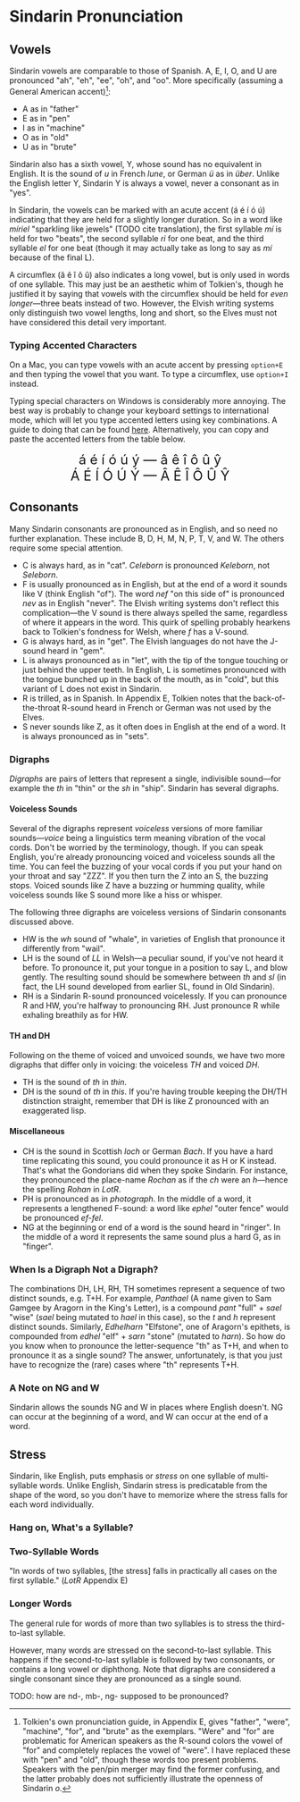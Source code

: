 # Sindarin Pronunciation

## Vowels

Sindarin vowels are comparable to those of Spanish. A, E, I, O, and U are pronounced "ah", "eh", "ee", "oh", and "oo". More specifically (assuming a General American accent)[^vowels]:

* A as in "father"
* E as in "pen"
* I as in "machine"
* O as in "old"
* U as in "brute"

[^vowels]: Tolkien's own pronunciation guide, in Appendix E, gives "father", "were", "machine", "for", and "brute" as the exemplars. "Were" and "for" are problematic for American speakers as the R-sound colors the vowel of "for" and completely replaces the vowel of "were". I have replaced these with "pen" and "old", though these words too present problems. Speakers with the pen/pin merger may find the former confusing, and the latter probably does not sufficiently illustrate the openness of Sindarin _o_.

Sindarin also has a sixth vowel, Y, whose sound has no equivalent in English. It is the sound of _u_ in French _lune_, or German _ü_ as in _über_. Unlike the English letter Y, Sindarin Y is always a vowel, never a consonant as in "yes".

In Sindarin, the vowels can be marked with an acute accent (á é í ó ú) indicating that they are held for a slightly longer duration. So in a word like _míriel_ "sparkling like jewels" (TODO cite translation), the first syllable _mí_ is held for two "beats", the second syllable _ri_ for one beat, and the third syllable _el_ for one beat (though it may actually take as long to say as _mí_ because of the final L).

A circumflex (â ê î ô û) also indicates a long vowel, but is only used in words of one syllable. This may just be an aesthetic whim of Tolkien's, though he justified it by saying that vowels with the circumflex should be held for _even longer_—three beats instead of two. However, the Elvish writing systems only distinguish two vowel lengths, long and short, so the Elves must not have considered this detail very important.

### Typing Accented Characters

On a Mac, you can type vowels with an acute accent by pressing `option+E` and then typing the vowel that you want. To type a circumflex, use `option+I` instead.

Typing special characters on Windows is considerably more annoying. The best way is probably to change your keyboard settings to international mode, which will let you type accented letters using key combinations. A guide to doing that can be found [here](http://symbolcodes.tlt.psu.edu/accents/codeint.html). Alternatively, you can copy and paste the accented letters from the table below.

<div style="text-align:center;font-size:24px">
á é í ó ú ý — â ê î ô û ŷ<br/>
Á É Í Ó Ú Ý — Â Ê Î Ô Û Ŷ
</div>

## Consonants

Many Sindarin consonants are pronounced as in English, and so need no further explanation. These include B, D, H, M, N, P, T, V, and W. The others require some special attention.

- C is always hard, as in "cat". _Celeborn_ is pronounced _Keleborn_, not _Seleborn_.
- F is usually pronounced as in English, but at the end of a word it sounds like V (think English "of"). The word _nef_ "on this side of" is pronounced _nev_ as in English "never". The Elvish writing systems don't reflect this complication—the V sound is there always spelled the same, regardless of where it appears in the word. This quirk of spelling probably hearkens back to Tolkien's fondness for Welsh, where _f_ has a V-sound.
- G is always hard, as in "get". The Elvish languages do not have the J-sound heard in "gem".
- L is always pronounced as in "let", with the tip of the tongue touching or just behind the upper teeth. In English, L is sometimes pronounced with the tongue bunched up in the back of the mouth, as in "cold", but this variant of L does not exist in Sindarin.
- R is trilled, as in Spanish. In Appendix E, Tolkien notes that the back-of-the-throat R-sound heard in French or German was not used by the Elves.
- S never sounds like Z, as it often does in English at the end of a word. It is always pronounced as in "sets".

### Digraphs

_Digraphs_ are pairs of letters that represent a single, indivisible sound—for example the _th_ in "thin" or the _sh_ in "ship". Sindarin has several digraphs.

#### Voiceless Sounds

Several of the digraphs represent _voiceless_ versions of more familiar sounds—_voice_ being a linguistics term meaning vibration of the vocal cords. Don't be worried by the terminology, though. If you can speak English, you're already pronouncing voiced and voiceless sounds all the time. You can feel the buzzing of your vocal cords if you put your hand on your throat and say "ZZZ". If you then turn the Z into an S, the buzzing stops. Voiced sounds like Z have a buzzing or humming quality, while voiceless sounds like S sound more like a hiss or whisper.

The following three digraphs are voiceless versions of Sindarin consonants discussed above.

- HW is the _wh_ sound of "whale", in varieties of English that pronounce it differently from "wail".
- LH is the sound of _LL_ in Welsh—a peculiar sound, if you've not heard it before. To pronounce it, put your tongue in a position to say L, and blow gently. The resulting sound should be somewhere between _th_ and _sl_ (in fact, the LH sound developed from earlier SL, found in Old Sindarin).
- RH is a Sindarin R-sound pronounced voicelessly. If you can pronounce R and HW, you're halfway to pronouncing RH. Just pronounce R while exhaling breathily as for HW.

#### TH and DH

Following on the theme of voiced and unvoiced sounds, we have two more digraphs that differ only in voicing: the voiceless _TH_ and voiced _DH_.

- TH is the sound of _th_ in _thin_.
- DH is the sound of _th_ in _this_. If you're having trouble keeping the DH/TH distinction straight, remember that DH is like Z pronounced with an exaggerated lisp.

#### Miscellaneous

- CH is the sound in Scottish _loch_ or German _Bach_. If you have a hard time replicating this sound, you could pronounce it as H or K instead. That's what the Gondorians did when they spoke Sindarin. For instance, they pronounced the place-name _Rochan_ as if the _ch_ were an _h_—hence the spelling _Rohan_ in _LotR_.
- PH is pronounced as in _photograph_. In the middle of a word, it represents a lengthened F-sound: a word like _ephel_ "outer fence" would be pronounced _ef-fel_.
- NG at the beginning or end of a word is the sound heard in "ringer". In the middle of a word it represents the same sound plus a hard G, as in "finger".

### When Is a Digraph Not a Digraph?

The combinations DH, LH, RH, TH sometimes represent a sequence of two distinct sounds, e.g. T+H. For example, _Panthael_ (A name given to Sam Gamgee by Aragorn in the King's Letter), is a compound _pant_ "full" + _sael_ "wise" (_sael_ being mutated to _hael_ in this case), so the _t_ and _h_ represent distinct sounds. Similarly, _Edhelharn_ "Elfstone", one of Aragorn's epithets, is compounded from _edhel_ "elf" + _sarn_ "stone" (mutated to _harn_). So how do you know when to pronounce the letter-sequence "th" as T+H, and when to pronounce it as a single sound? The answer, unfortunately, is that you just have to recognize the (rare) cases where "th" represents T+H.

### A Note on NG and W

Sindarin allows the sounds NG and W in places where English doesn't. NG can occur at the beginning of a word, and W can occur at the end of a word.

## Stress

Sindarin, like English, puts emphasis or _stress_ on one syllable of multi-syllable words. Unlike English, Sindarin stress is predicatable from the shape of the word, so you don't have to memorize where the stress falls for each word individually.

### Hang on, What's a Syllable?

### Two-Syllable Words

"In words of two syllables, [the stress] falls in practically all cases on the first syllable." (_LotR_ Appendix E)

### Longer Words

The general rule for words of more than two syllables is to stress the third-to-last syllable.

However, many words are stressed on the second-to-last syllable. This happens if the second-to-last syllable is followed by two consonants, or contains a long vowel or diphthong. Note that digraphs are considered a single consonant since they are pronounced as a single sound.


TODO: how are nd-, mb-, ng- supposed to be pronounced?
